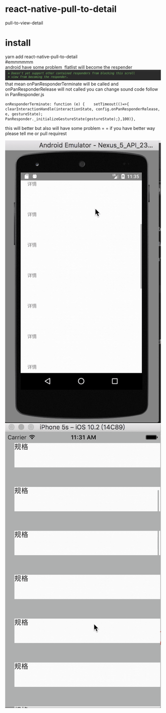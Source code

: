 # react-native-pull-to-detail
pull-to-view-detail
# install   
yarn add react-native-pull-to-detail <br/>
#emmmmmm<br/>
android have some problem  flatlist will become the respender
![Alt text](https://github.com/pj0579/react-native-pull-to-detail/blob/master/set.png)
that mean onPanResponderTerminate will be called and onPanResponderRelease will not called
you can change sound code follow in PanResponder.js

    onResponderTerminate: function (e) {    setTimeout(()=>{
    clearInteractionHandle(interactionState, config.onPanResponderRelease, e, gestureState);
    PanResponder._initializeGestureState(gestureState);},100)},
      
this will better but also will have some problem = = 
if you have better way please tell me or pull requirest

![Alt text](https://github.com/pj0579/react-native-pull-to-detail/blob/master/android-demo.gif?raw=true)
![Alt text](https://github.com/pj0579/react-native-pull-to-detail/blob/master/ios-demo.gif?raw=true)
